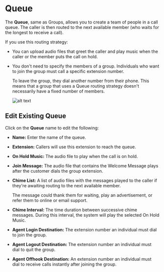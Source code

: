 # Queue

The **Queue**, same as Groups, allows you to create a team of people in a call queue. The caller is then routed to the next available member (who waits for the longest to receive a call).

If you use this routing strategy:

+ You can upload audio files that greet the caller and play music when the caller or the member puts the call on hold.
+ You don't need to specify the members of a group. Individuals who want to join the group must call a specific extension number.

  To leave the group, they dial another number from their phone. This means that a group that uses a Queue routing strategy doesn't necessarily have a fixed number of members.

    ![alt text][queue]

## Edit Existing Queue

Click on the **Queue** name to edit the following:

+ **Name:** Enter the name of the queue.
+ **Extension:** Callers will use this extension to reach the queue.
+ **On Hold Music:** The audio file to play when the call is on hold.
+ **Join Message:** The audio file that contains the Welcome Message plays after the customer dials the group extension.
+ **Chime List:** A list of audio files with the messages played to the caller if they're awaiting routing to the next available member.

   The message could thank them for waiting, play an advertisement, or refer them to online or email support.
+ **Chime Interval:** The time duration between successive chime messages. During this interval, the system will play the selected On Hold Music.
+ **Agent Login Destination:** The extension number an individual must dial to join the group.
+ **Agent Logout Destination:** The extension number an individual must dial to quit the group.
+ **Agent Offhook Destination:** An extension number an individual must dial to receive calls instantly after joining the group.

[queue]: /customer-portal/img/queue.png "Call Queue"
